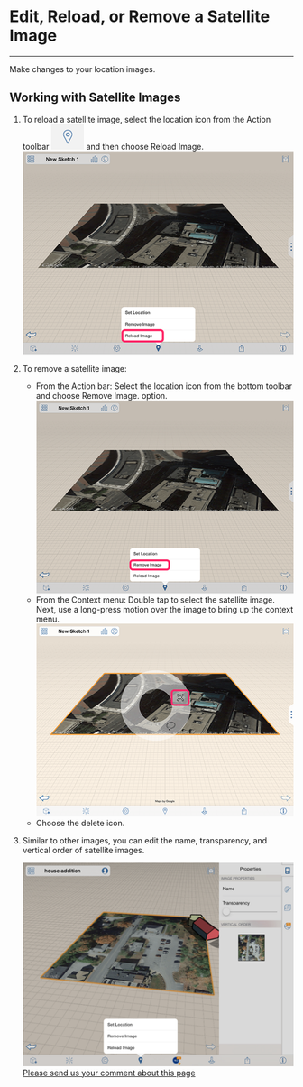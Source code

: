 # Edit, Reload, or Remove a Satellite Image

----

Make changes to your location images.

## Working with Satellite Images

1. To reload a satellite image, select the location icon from the Action toolbar ![](Images/GUID-45268F36-37CA-468C-B326-9DB28FFA5534-low.png) and then choose Reload Image. ![](Images/GUID-59396DE7-41CB-4E6B-AFCB-2CA6C6D316D5-low.png)
2. To remove a satellite image:  
    * From the Action bar: Select the location icon from the bottom toolbar and choose Remove Image. option.![](Images/GUID-C961FA19-4F1E-48B9-AA38-F6492D3B963F-low.png)
    * From the Context menu: Double tap to select the satellite image. Next, use a long-press motion over the image to bring up the context menu. ![](Images/GUID-A3369AD7-7AB9-4BFE-8B95-CF10DA1C2095-low.png)
    * Choose the delete icon.
3. Similar to other images, you can edit the name, transparency, and vertical order of satellite images. 
    
    ![](Images/GUID-023460E8-15CB-4931-AC05-346A47F57602-low.png)
[Please send us your comment about this page](#)